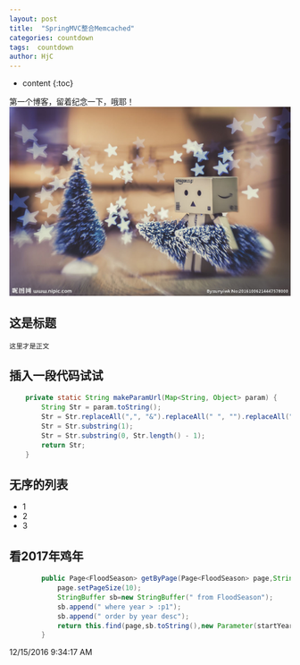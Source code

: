 ```yaml
---
layout: post
title:  "SpringMVC整合Memcached"
categories: countdown
tags:  countdown
author: HjC
---
```


* content
{:toc}

第一个博客，留着纪念一下，哦耶！
![](/image/2016/12/7222844_214447578000_2.jpg)




## 这是标题
	这里才是正文

## 插入一段代码试试

```java
	private static String makeParamUrl(Map<String, Object> param) {
		String Str = param.toString();
		Str = Str.replaceAll(",", "&").replaceAll(" ", "").replaceAll("#", " ");
		Str = Str.substring(1);
		Str = Str.substring(0, Str.length() - 1);
		return Str;
	}
```

## 无序的列表

- 1
- 2
- 3

## 看2017年鸡年

```java
       	public Page<FloodSeason> getByPage(Page<FloodSeason> page,String startYear) {
    		page.setPageSize(10);
    		StringBuffer sb=new StringBuffer(" from FloodSeason");
    		sb.append(" where year > :p1");
    		sb.append(" order by year desc");
    		return this.find(page,sb.toString(),new Parameter(startYear));
    	}
```

12/15/2016 9:34:17 AM 
